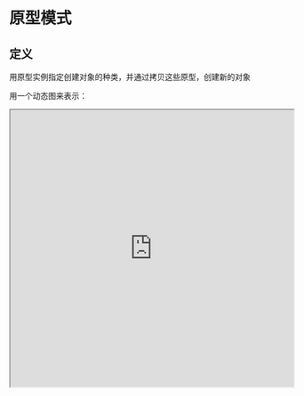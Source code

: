 # 原型模式

## 定义

用原型实例指定创建对象的种类，并通过拷贝这些原型，创建新的对象

用一个动态图来表示：

<iframe height=498 width=510 src="https://github.com/a511480568/design-pattern/blob/master/image/%E9%B8%A3%E4%BA%BA.gif">

## 使用场景

* 类初始化需要消耗非常多的资源，通过原型拷贝可以避免消耗

* 通过new创建的对象需要非常繁琐的准备，这时可以使用原型拷贝

* 一个对象需要提供给其他对象使用，而各个调用者都需要改变其值时，可以考虑使用原型模式拷贝多个对象供调用者使用

## 优点

* 原型模式是在内存中二进制流的拷贝，要比直接new一个对象性能好很多

* 还有一个重要的用途就是保护性拷贝，也就是对某个对象对外可能是只读的，为了防止外部对这个只读对象的修改，通常可以通过返回一个对象拷贝的形式实现只读的限制

## 缺点

* 

## UML

![原型模式UML](https://ws1.sinaimg.cn/large/7ebba446ly1fyt7v2o65hj20qc0hc0tn.jpg)